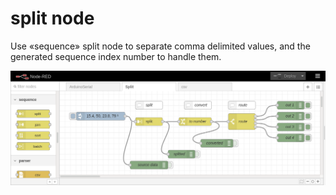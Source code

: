 <!-- cSpell:enable -->
# split node

<link href="css/my_css.css" rel="stylesheet"/>

Use «sequence» split node to separate comma delimited values, and the generated sequence index number to handle them.

![split flow](flows/split-flow.png "split Flow")

<!--
* [Link](#link_link)
## <a name="link_link">⚓</a> Link
-->

<!-- cSpell:disable -->
<!-- cSpell:enable -->
<!--
# cSpell:disable
# cSpell:enable
cSpell:words
cSpell:ignore
cSpell:enableCompoundWords
-->
